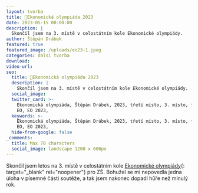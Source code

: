 ```yaml
---
layout: tvorba
title: 🥉Ekonomická olympiáda 2023
date: 2023-05-15 00:00:00
description: |
  Skončil jsem na 3. místě v celostátním kole Ekonomické olympiády.
author: Štěpán Drábek
featured: true
featured_image: /uploads/eo23-1.jpeg
categories: dalsi tvorba
download:
video-url:
seo:
  title: 🥉Ekonomická olympiáda 2023
  description: |
    Skončil jsem na 3. místě v celostátním kole Ekonomické olympiády.
  social_image:
  twitter_card: >-
    Ekonomická olympiáda, Štěpán Drábek, 2023, třetí místo, 3. místo, finále,
    EO, EO 2023, 
  keywords: >-
    Ekonomická olympiáda, Štěpán Drábek, 2023, třetí místo, 3. místo, finále,
    EO, EO 2023, 
  hide-from-google: false
_comments:
  title: Max 70 characters
  social_image: landscape 1200 x 600px
---
```

Skončil jsem letos na 3. místě v celostátním kole [Ekonomické olympiády](https://ekonomickaolympiada.cz){: target="_blank" rel="noopener"}&nbsp;pro ZŠ. Bohužel se mi nepovedla jedna úloha v písemné části soutěže, a tak jsem nakonec dopadl hůře než minulý rok.